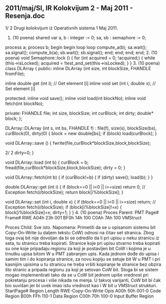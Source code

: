 2011/maj/SI, IR Kolokvijum 2 - Maj 2011 - Resenja.doc
--------------------------------------------------------------------------------


1/  2
Drugi kolokvijum iz Operativnih sistema 1
Maj 2011.
1. (10 poena)
shared var
  a, b : integer := 0;
  sa, sb : semaphore := 0;

process a;   process b;
begin    begin
  loop     loop
    compute_a(b);      sa.wait();
    sa.signal();      compute_b(a);
    sb.wait();      sb.signal();
  end;     end;
end;    end;
2. (10 poena)
void Semaphore::lock () {
  for (int acquired = 0; !acquired;) {
    while (this->isLocked);
    acquired = !test_and_set(this->isLocked);
  }
}
3. (10 poena)
class DLArray {
public:
  inline DLArray (int size, int blockSize, FHANDLE fromFile);

  inline double get (int i);  // Get element [i]
  inline void   set (int i, double x); // Set element [i]

protected:
  inline void save();
  inline void load(int blockNo);
  inline void fetch(int blockNo);

private:
  FHANDLE file;
  int size, blockSize;
  int curBlock;
  int dirty;
  double* block;
};


DLArray::DLArray (int s, int bs, FHANDLE f) :
  file(f), size(s), blockSize(bs), curBlock(0), dirty(0) {
  block = new double[bs];
  if (block) load(curBlock);
}

void DLArray::save () {
  fwrite(file,curBlock*blockSize,block,blockSize);

2/  2
  dirty=0;
}


void DLArray::load (int b) {
  curBlock = b;
  fread(file,curBlock*blockSize,block,blockSize);
  dirty = 0;
}

void DLArray::fetch(int b) {
  if (curBlock!=b) {
    if (dirty) save();
    load(b);
  }
}

double DLArray::get (int i) {
  if (block==0 || i<0 || i>=size) return 0; // Exception
  fetch(i/blockSize);
  return block[i%blockSize];
}

void DLArray::set (int i, double x) {
  if (block==0 || i<0 || i>=size) return; // Exception
  fetch(i/blockSize);
  if (block[i%blockSize]!=x) {
    block[i%blockSize]=x;
    dirty=1;
  }
}
4. (10 poena)
Proces Parent:
PMT
Page# Frame# RWE
A04h 23h 001
BF0h 14h 100
C0Ah 7Ah 100
VMStruct




Proces Child: Sve isto.
Napomena:  Primetiti  da  se  u  opisanom  sistemu  bit  Copy-On-Write  (u  daljem  tekstu  CoW)
odnosi na čitav set stranica. Zbog toga ovaj bit nije dovoljan da bi se odredilo da li pri upisu u
neku stranicu iz seta, tu stranicu treba kopirati. Stranice koje pri upisu stvarno treba kopirati
su one koje pripadaju regionu za koji je postavljen bit CoW i kojima je u trnutku upisa bitom
W u PMT zabranjen upis. Kada jednom dođe do upisa i samim tim i do kopiranja stranice, za
novu kopiju se setuje bit W u PMT i pri kasnijim upisima u tu stranicu ne treba vršiti
kopiranje te stranice bez obzira što stranic  a pripada regionu za koji je setovan CoW bit. Stoga
bi se sistem mogao implementirati tako da se u CoW bit jednom upiše vrednost pri pokretanju
procesa i više nikada ne menja. U takvoj varijanti, CoW bit bi čak bio suvišan jer bi uvek
imao istu vrednost kao i W bit u VMStruct strukturi.
StartPage# Region Length RWE-Copy-On-Write Opis
A00h 50h 001-0 Code Region
B00h FFh 110-1 Data Region
C00h 70h 100-0 Input Buffer Region
